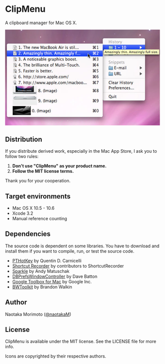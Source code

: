 ClipMenu
========
A clipboard manager for Mac OS X.

![ClipMenu](./screenshot.jpg)

## Distribution

If you distribute derived work, especially in the Mac App Store, I ask you to follow two rules:

1. **Don't use "ClipMenu" as your product name.**
2. **Follow the MIT license terms.**

Thank you for your cooperation.

Target environments
-------------------

* Mac OS X 10.5 - 10.6
* Xcode 3.2
* Manual reference counting

Dependencies
------------
The source code is dependent on some libraries. You have to download and install them if you want to compile, run, or test the source code.

* [PTHotKey](http://www.rogueamoeba.com/utm/posts/Random/Homegrown_Developer_Tools-2004-07-14-12-00) by Quentin D. Carnicelli
* [Shortcut Recorder](http://code.google.com/p/shortcutrecorder/) by contributors to ShortcutRecorder
* [Sparkle](http://sparkle.andymatuschak.org/) by Andy Matuschak
* [DBPrefsWindowController](http://www.mere-mortal-software.com/blog/sourcecode.php) by Dave Batton
* [Google Toolbox for Mac](http://code.google.com/p/google-toolbox-for-mac/) by Google Inc.
* [BWToolkit](http://www.brandonwalkin.com/bwtoolkit/) by Brandon Walkin

Author
------

Naotaka Morimoto ([@naotakaM](http://twitter.com/naotakaM))

License
-------
ClipMenu is available under the MIT license. See the LICENSE file for more info.

Icons are copyrighted by their respective authors.
